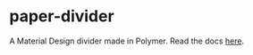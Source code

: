 # paper-divider
A Material Design divider made in Polymer. Read the docs [here](http://wincinderith.github.io/paper-divider).
